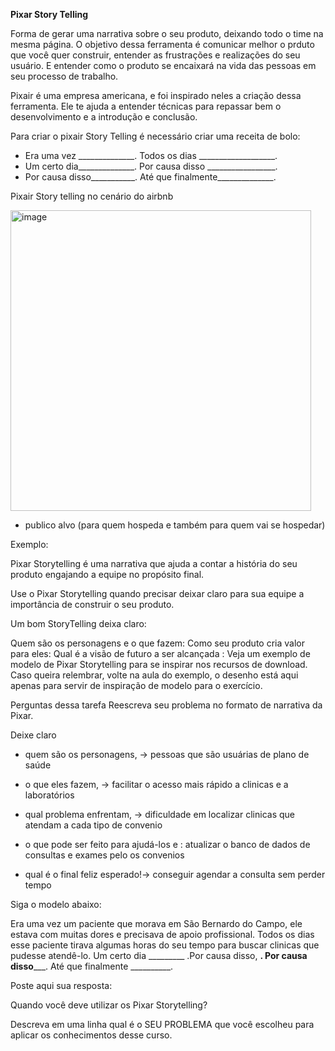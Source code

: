 **Pixar Story Telling**

Forma de gerar uma narrativa sobre o seu produto, deixando todo o time na mesma página.
O objetivo dessa ferramenta é comunicar melhor o prduto que você quer construir, entender as frustrações e realizações do seu usuário.
E entender como o produto se encaixará na vida das pessoas em seu processo de trabalho.

Pixair é uma empresa americana, e foi inspirado neles a criação dessa ferramenta.
Ele te ajuda a entender técnicas para repassar bem o desenvolvimento e a introdução e conclusão.

Para criar o pixair Story Telling é necessário criar uma receita de bolo:

   - Era uma vez ______________. Todos os dias ___________________.
   - Um certo dia______________. Por causa disso _________________.
   - Por causa disso___________.  Até que finalmente______________.


Pixair Story telling no cenário do airbnb

<img width="481" alt="image" src="https://github.com/aevilesaguiar/UX-Design/assets/52088444/d785063e-ae00-406c-9efd-79b0463ec614">

- publico alvo (para quem hospeda e também para quem vai se hospedar)
  

Exemplo:

Pixar Storytelling é uma narrativa que ajuda a contar a história do seu produto engajando a equipe no propósito final.

Use o Pixar Storytelling quando precisar deixar claro para sua equipe a importância de construir o seu produto.

Um bom StoryTelling deixa claro:

Quem são os personagens e o que fazem:
Como seu produto cria valor para eles: 
Qual é a visão de futuro a ser alcançada : 
Veja um exemplo de modelo de Pixar Storytelling para se inspirar nos recursos de download. Caso queira relembrar, volte na aula do exemplo, o desenho está aqui apenas para servir de inspiração de modelo para o exercício.



Perguntas dessa tarefa
Reescreva seu problema no formato de narrativa da Pixar.

Deixe claro 

- quem são os personagens, -> pessoas que são usuárias de plano de saúde

- o que eles fazem, -> facilitar o acesso mais rápido a clinicas e a laboratórios

- qual problema enfrentam, -> dificuldade em localizar clinicas que atendam a cada tipo de convenio

- o que pode ser feito para ajudá-los e : atualizar o banco de dados de consultas e exames pelo os convenios

- qual é o final feliz esperado!-> conseguir agendar a consulta sem perder tempo

Siga o modelo abaixo:

Era uma vez um paciente que morava em São Bernardo do Campo, ele estava com muitas dores e precisava de apoio profissional. Todos os dias esse paciente tirava algumas horas do seu tempo para buscar clinicas que pudesse atendê-lo. Um certo dia  _________ .Por causa disso, ________. Por causa disso___________. Até que finalmente __________.

Poste aqui sua resposta:

Quando você deve utilizar os Pixar Storytelling?

Descreva em uma linha qual é o SEU PROBLEMA que você escolheu para aplicar os conhecimentos desse curso.














